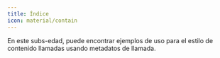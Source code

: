 ```yaml
---
title: Índice
icon: material/contain
---
```


En este subs-edad, puede encontrar ejemplos de uso para el estilo de contenido
llamadas usando metadatos de llamada.

